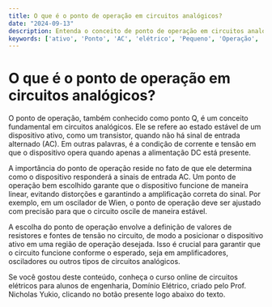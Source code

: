 ```yaml
---
title: O que é o ponto de operação em circuitos analógicos?
date: "2024-09-13"
description: Entenda o conceito de ponto de operação em circuitos analógicos e sua importância.
keywords: ['ativo', 'Ponto', 'AC', 'elétrico', 'Pequeno', 'Operação', 'Wien']
---
```


# O que é o ponto de operação em circuitos analógicos?

O ponto de operação, também conhecido como ponto Q, é um conceito fundamental em circuitos analógicos. Ele se refere ao estado estável de um dispositivo ativo, como um transistor, quando não há sinal de entrada alternado (AC). Em outras palavras, é a condição de corrente e tensão em que o dispositivo opera quando apenas a alimentação DC está presente.

A importância do ponto de operação reside no fato de que ele determina como o dispositivo responderá a sinais de entrada AC. Um ponto de operação bem escolhido garante que o dispositivo funcione de maneira linear, evitando distorções e garantindo a amplificação correta do sinal. Por exemplo, em um oscilador de Wien, o ponto de operação deve ser ajustado com precisão para que o circuito oscile de maneira estável.

A escolha do ponto de operação envolve a definição de valores de resistores e fontes de tensão no circuito, de modo a posicionar o dispositivo ativo em uma região de operação desejada. Isso é crucial para garantir que o circuito funcione conforme o esperado, seja em amplificadores, osciladores ou outros tipos de circuitos analógicos.

Se você gostou deste conteúdo, conheça o curso online de circuitos elétricos para alunos de engenharia, Domínio Elétrico, criado pelo Prof. Nicholas Yukio, clicando no botão presente logo abaixo do texto.